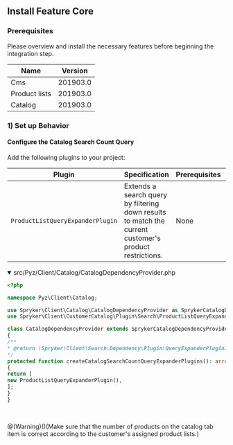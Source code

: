 ## Install Feature Core

### Prerequisites

Please overview and install the necessary features before beginning the integration step.

| Name | Version |
| --- | --- |
| Cms | 201903.0 |
| Product lists | 201903.0 |
| Catalog | 201903.0 |

### 1) Set up Behavior

#### Configure the Catalog Search Count Query

Add the following plugins to your project:

| Plugin | Specification | Prerequisites | Namespace |
| --- | --- | --- | --- |
|  `ProductListQueryExpanderPlugin` | Extends a search query by filtering down results to match the current customer's product restrictions. | None |  `\Spryker\Client\CustomerCatalog\Plugin\Search\ProductListQueryExpanderPlugin` |

<details open>
    <summary> src/Pyz/Client/Catalog/CatalogDependencyProvider.php</summary>
    
 ```php
 <?php

namespace Pyz\Client\Catalog;

use Spryker\Client\Catalog\CatalogDependencyProvider as SprykerCatalogDependencyProvider;
use Spryker\Client\CustomerCatalog\Plugin\Search\ProductListQueryExpanderPlugin;

class CatalogDependencyProvider extends SprykerCatalogDependencyProvider
{
 /**
 * @return \Spryker\Client\Search\Dependency\Plugin\QueryExpanderPluginInterface[]
 */
 protected function createCatalogSearchCountQueryExpanderPlugins(): array
 {
 return [
 new ProductListQueryExpanderPlugin(),
 ];
 }
}
 ```
<br>
</details>

@(Warning)()(Make sure that the number of products on the catalog tab item is correct according to the customer's assigned product lists.)